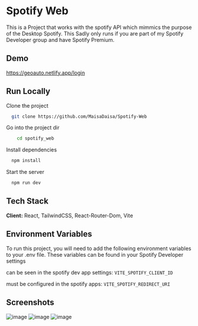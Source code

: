 # Spotify Web

This is a Project that works with the spotify API which mimmics the purpose of the Desktop Spotify. This Sadly only runs if you are part of my Spotify Developer group and have Spotify Premium.

## Demo

https://geoauto.netlify.app/login

## Run Locally

Clone the project

```bash
  git clone https://github.com/MaisaDaisa/Spotify-Web
```

Go into the project dir

```bash
    cd spotify_web
```

Install dependencies

```bash
  npm install
```

Start the server

```bash
  npm run dev
```

## Tech Stack

**Client:** React, TailwindCSS, React-Router-Dom, Vite



## Environment Variables

To run this project, you will need to add the following environment variables to your .env file. These variables can be found in your Spotify Developer settings

can be seen in the spotify dev app settings:
`VITE_SPOTIFY_CLIENT_ID`

must be configured in the spotify apps:
`VITE_SPOTIFY_REDIRECT_URI`




## Screenshots

![image](https://github.com/MaisaDaisa/Spotify-Web/assets/129600723/6f1acb37-9a37-469f-a06a-3ade1fd40d96)
![image](https://github.com/MaisaDaisa/Spotify-Web/assets/129600723/16e0f7e7-524c-4999-9c07-e78f6efad0d1)
![image](https://github.com/MaisaDaisa/Spotify-Web/assets/129600723/4548ffa2-baea-4f08-af3e-c8aaedd1d89b)
